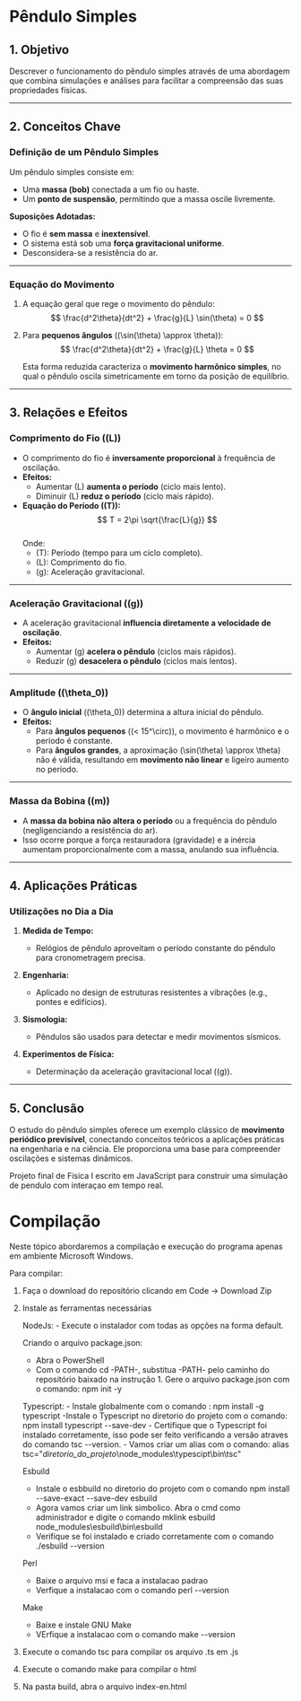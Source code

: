 # **Pêndulo Simples**

## **1. Objetivo**
Descrever o funcionamento do pêndulo simples através de uma abordagem que combina simulações e análises para facilitar a compreensão das suas propriedades físicas.

---

## **2. Conceitos Chave**

### **Definição de um Pêndulo Simples**
Um pêndulo simples consiste em:
- Uma **massa (bob)** conectada a um fio ou haste.
- Um **ponto de suspensão**, permitindo que a massa oscile livremente.

**Suposições Adotadas:**
- O fio é **sem massa** e **inextensível**.  
- O sistema está sob uma **força gravitacional uniforme**.  
- Desconsidera-se a resistência do ar.

---

### **Equação do Movimento**

1. A equação geral que rege o movimento do pêndulo:  
   $$ \frac{d^2\theta}{dt^2} + \frac{g}{L} \sin(\theta) = 0 $$

2. Para **pequenos ângulos** (\(\sin(\theta) \approx \theta\)):  
   $$ \frac{d^2\theta}{dt^2} + \frac{g}{L} \theta = 0 $$

   Esta forma reduzida caracteriza o **movimento harmônico simples**, no qual o pêndulo oscila simetricamente em torno da posição de equilíbrio.

---

## **3. Relações e Efeitos**

### **Comprimento do Fio (\(L\))**
- O comprimento do fio é **inversamente proporcional** à frequência de oscilação.
- **Efeitos:**  
  - Aumentar \(L\) **aumenta o período** (ciclo mais lento).  
  - Diminuir \(L\) **reduz o período** (ciclo mais rápido).  
- **Equação do Período (\(T\)):**  
  $$ T = 2\pi \sqrt{\frac{L}{g}} $$  
  Onde:  
  - \(T\): Período (tempo para um ciclo completo).  
  - \(L\): Comprimento do fio.  
  - \(g\): Aceleração gravitacional.

---

### **Aceleração Gravitacional (\(g\))**
- A aceleração gravitacional **influencia diretamente a velocidade de oscilação**.  
- **Efeitos:**  
  - Aumentar \(g\) **acelera o pêndulo** (ciclos mais rápidos).  
  - Reduzir \(g\) **desacelera o pêndulo** (ciclos mais lentos).

---

### **Amplitude (\(\theta_0\))**
- O **ângulo inicial** (\(\theta_0\)) determina a altura inicial do pêndulo.  
- **Efeitos:**  
  - Para **ângulos pequenos** (\(< 15^\circ\)), o movimento é harmônico e o período é constante.  
  - Para **ângulos grandes**, a aproximação \(\sin(\theta) \approx \theta\) não é válida, resultando em **movimento não linear** e ligeiro aumento no período.

---

### **Massa da Bobina (\(m\))**
- A **massa da bobina não altera o período** ou a frequência do pêndulo (negligenciando a resistência do ar).  
- Isso ocorre porque a força restauradora (gravidade) e a inércia aumentam proporcionalmente com a massa, anulando sua influência.

---

## **4. Aplicações Práticas**

### **Utilizações no Dia a Dia**
1. **Medida de Tempo:**  
   - Relógios de pêndulo aproveitam o período constante do pêndulo para cronometragem precisa.

2. **Engenharia:**  
   - Aplicado no design de estruturas resistentes a vibrações (e.g., pontes e edifícios).

3. **Sismologia:**  
   - Pêndulos são usados para detectar e medir movimentos sísmicos.

4. **Experimentos de Física:**  
   - Determinação da aceleração gravitacional local (\(g\)).

---

## **5. Conclusão**
O estudo do pêndulo simples oferece um exemplo clássico de **movimento periódico previsível**, conectando conceitos teóricos a aplicações práticas na engenharia e na ciência. Ele proporciona uma base para compreender oscilações e sistemas dinâmicos.



Projeto final de Fisica I escrito em JavaScript para construir uma simulação de pendulo com interaçao em tempo real.

# Compilação

Neste tópico abordaremos a compilação e execução do programa apenas em ambiente Microsoft Windows.

Para compilar:

  1. Faça o download do repositório clicando em Code -> Download Zip

  2. Instale as ferramentas necessárias

      NodeJs:
         - Execute o instalador com todas as opções na forma default.

      Criando o arquivo package.json:
       - Abra o PowerShell
       - Com o comando cd -PATH-, substitua -PATH- pelo caminho do repositório baixado na instrução 1. Gere o arquivo package.json com o comando: npm init -y

     Typescript:
         - Instale globalmente com o comando : npm install -g typescript
         -Instale o Typescript no diretorio do projeto com o comando: npm install typescript --save-dev
         - Certifique que o Typescript foi instalado corretamente, isso pode ser feito verificando a versão atraves do comando tsc --version.
         - Vamos criar um alias com o comando: alias tsc="*diretorio_do_projeto*\node_modules\typescipt\bin\tsc"

     Esbuild
        - Instale o esbbuild no diretorio do projeto com o comando npm install --save-exact --save-dev esbuild
        - Agora vamos criar um link simbolico. Abra o cmd como administrador e digite o comando mklink esbuild node_modules\esbuild\bin\esbuild
        - Verifique se foi instalado e criado corretamente com o comando ./esbuild --version
    
     Perl
       - Baixe o arquivo msi e faca a instalacao padrao
       - Verfique a instalacao com o comando perl --version
    
     Make
       - Baixe e instale GNU Make
       - VErfique a instalacao com o comando make --version

  3. Execute o comando tsc para compilar os arquivo .ts em .js

  4. Execute o comando make para compilar o html

  5. Na pasta build, abra o arquivo index-en.html
     
     
         
